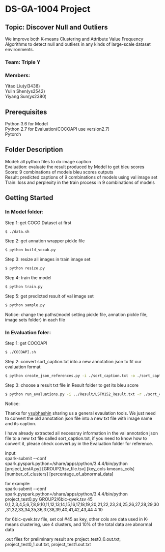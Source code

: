 # DS-GA-1004 Project 

## Topic: Discover Null and Outliers

We improve both K-means Clustering and Attribute Value Frequency Algorithms to detect null and outliers in any kinds of large-scale dataset environments. 

### Team: Triple Y

### Members:

Yitao Liu(yl3438) \
Yulin Shen(ys2542) \
Yiyang Sun(ys2380)

## Prerequisites

Python 3.6 for Model \
Python 2.7 for Evaluation(COCOAPI use version2.7) \
Pytorch

## Folder Description

Model: all python files to do image caption \
Evaluation: evaluate the result produced by Model to get bleu scores \
Score: 9 combinations of models bleu scores outputs \
Result: predicted captions of 9 combinations of models using val image set \
Train: loss and perplexity in the train process in 9 combinations of models

## Getting Started

### In Model folder: 

Step 1: get COCO Dataset at first
```bash
$ ./data.sh   
```
Step 2: get annation wrapper pickle file
```bash
$ python build_vocab.py 
```
Step 3: resize all images in train image set
```bash
$ python resize.py 
```
Step 4: train the model
```bash
$ python train.py 
```
Step 5: get predicted result of val image set
```bash
$ python sample.py 
```
Notice: change the paths(model setting pickle file, annation pickle file, image sets folder) in each file 

### In Evaluation foler: 

Step 1: get COCOAPI
```bash
$ ./COCOAPI.sh 
```
Step 2: convert sort_caption.txt into a new annotation json to fit our evaluation format 
```bash
$ python create_json_references.py -i ./sort_caption.txt -o ./sort_caption.json 
```
Step 3: choose a result txt file in Result folder to get its bleu score
```bash
$ python run_evaluations.py -i ../Result/LSTM152_Result.txt -r ./sort_caption.json
```
Notice: 

Thanks for [vsubhashin](https://github.com/vsubhashini/caption-eval) sharing us a general evaulation tools. We just need to convert the old annotation json file into a new txt file with image name and its caption.

I have already extracted all necessray information in the val annotation json file to a new txt file called sort_caption.txt, if you need to know how to convert it, please check convert.py in the Evaluation folder for reference.






input:  
spark-submit --conf spark.pyspark.python=/share/apps/python/3.4.4/bin/python [project_test#.py] [GROUP2/tsv_file.tsv] [key_cols kmeans_cols] [number_of_clusters] [percentage_of_abnormal_data]


for example:  
spark-submit --conf spark.pyspark.python=/share/apps/python/3.4.4/bin/python project_test0.py GROUP2/6bic-qvek.tsv 45 0,1,2,3,4,5,6,7,8,9,10,11,12,13,14,15,16,17,18,19,20,21,22,23,24,25,26,27,28,29,30,31,32,33,34,35,36,37,38,39,40,41,42,43,44 4 10

for 6bic-qvek.tsv file, set col #45 as key, other cols are data used in K-means clustering, use 4 clusters, and 10% of the total data are abnormal data 


.out files for preliminary result are project_test0_0.out.txt, project_test0_1.out.txt, project_test1.out.txt
